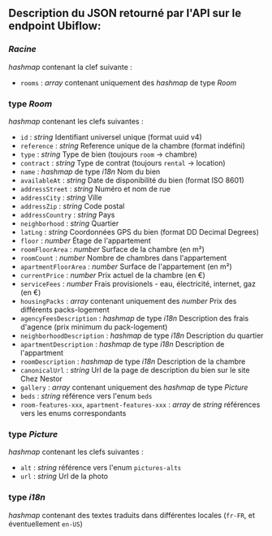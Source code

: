 ## Description du JSON retourné par l'API sur le endpoint Ubiflow:

### *Racine*
*hashmap* contenant la clef suivante :

- `rooms` :
		*array* contenant uniquement des *hashmap* de type *Room*

### type *Room*
*hashmap* contenant les clefs suivantes :

- `id` :
		*string* Identifiant universel unique (format uuid v4)
- `reference` :
		*string* Reference unique de la chambre (format indéfini)
- `type` :
		*string* Type de bien (toujours `room` → chambre)
- `contract` :
		*string* Type de contrat (toujours `rental` → location)
- `name` :
		*hashmap* de type *i18n* Nom du bien
- `availableAt` :
		*string* Date de disponibilité du bien (format ISO 8601)
- `addressStreet` :
		*string* Numéro et nom de rue
- `addressCity` :
		*string* Ville
- `addressZip` :
		*string* Code postal
- `addressCountry` :
		*string* Pays
- `neighborhood` :
		*string* Quartier
- `latLng` :
		*string* Coordonnées GPS du bien (format DD Decimal Degrees)
- `floor` :
		*number* Étage de l'appartement
- `roomFloorArea` :
		*number* Surface de la chambre (en m²)
- `roomCount` :
		*number* Nombre de chambres dans l'appartement
- `apartmentFloorArea` :
		*number* Surface de l'appartement (en m²)
- `currentPrice` :
		*number* Prix actuel de la chambre (en €)
- `serviceFees` :
		*number* Frais provisionels - eau, électricité, internet, gaz (en €)
- `housingPacks` :
		*array* contenant uniquement des *number* Prix des différents packs-logement
- `agencyFeesDescription` :
		*hashmap* de type *i18n* Description des frais d'agence (prix minimum du pack-logement)
- `neighborhoodDescription` :
		*hashmap* de type *i18n* Description du quartier
- `apartmentDescription` :
		*hashmap* de type *i18n* Description de l'appartment
- `roomDescription` :
		*hashmap* de type *i18n* Description de la chambre
- `canonicalUrl` :
		*string* Url de la page de description du bien sur le site Chez Nestor
- `gallery` :
		*array* contenant uniquement des *hashmap* de type *Picture*
- `beds` :
		*string* référence vers l'enum `beds`
- `room-features-xxx`, `apartment-features-xxx` :
		*array* de *string* références vers les enums correspondants
		
### type *Picture*
*hashmap* contenant les clefs suivantes :

- `alt` :
		*string* référence vers l'enum `pictures-alts`
- `url` :
		*string* Url de la photo

### type *i18n*
*hashmap* contenant des textes traduits dans différentes locales (`fr-FR`, et éventuellement `en-US`)
